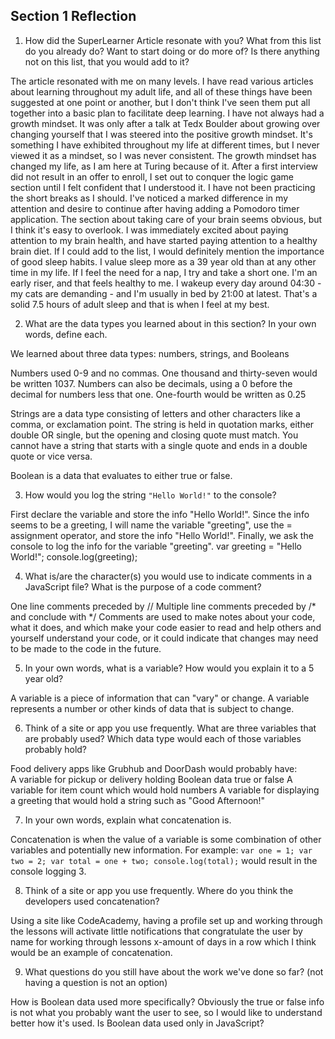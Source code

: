 ## Section 1 Reflection

1. How did the SuperLearner Article resonate with you? What from this list do you already do? Want to start doing or do more of? Is there anything not on this list, that you would add to it?

The article resonated with me on many levels. I have read various articles about learning throughout my adult life, and all of these things have been suggested at one point or another, but I don't think I've seen them put all together into a basic plan to facilitate deep learning.
I have not always had a growth mindset. It was only after a talk at Tedx Boulder about growing over changing yourself that I was steered into the positive growth mindset. It's something I have exhibited throughout my life at different times, but I never viewed it as a mindset, so I was never consistent. The growth mindset has changed my life, as I am here at Turing because of it. After a first interview did not result in an offer to enroll, I set out to conquer the logic game section until I felt confident that I understood it.
I have not been practicing the short breaks as I should. I've noticed a marked difference in my attention and desire to continue after having adding a Pomodoro timer application.
The section about taking care of your brain seems obvious, but I think it's easy to overlook. I was immediately excited about paying attention to my brain health, and have started paying attention to a healthy brain diet.
If I could add to the list, I would definitely mention the importance of good sleep habits. I value sleep more as a 39 year old than at any other time in my life. If I feel the need for a nap, I try and take a short one. I'm an early riser, and that feels healthy to me. I wakeup every day around 04:30 - my cats are demanding - and I'm usually in bed by 21:00 at latest. That's a solid 7.5 hours of adult sleep and that is when I feel at my best.

2. What are the data types you learned about in this section? In your own words, define each.

We learned about three data types: numbers, strings, and Booleans

Numbers used 0-9 and no commas. One thousand and thirty-seven would be written 1037. Numbers can also be decimals, using a 0 before the decimal for numbers less that one. One-fourth would be written as 0.25

Strings are a data type consisting of letters and other characters like a comma, or exclamation point. The string is held in quotation marks, either double OR single, but the opening and closing quote must match. You cannot have a string that starts with a single quote and ends in a double quote or vice versa.

Boolean is a data that evaluates to either true or false.

3. How would you log the string `"Hello World!"` to the console?

First declare the variable and store the info "Hello World!". Since the info seems to be a greeting, I will name the variable "greeting", use the = assignment operator, and store the info "Hello World!". Finally, we ask the console to log the info for the variable "greeting".
var greeting = "Hello World!";
console.log(greeting);

4. What is/are the character(s) you would use to indicate comments in a JavaScript file? What is the purpose of a code comment?

One line comments preceded by //
Multiple line comments preceded by /* and conclude with */
Comments are used to make notes about your code, what it does, and which make your code easier to read and help others and yourself understand your code, or it could indicate that changes may need to be made to the code in the future.

5. In your own words, what is a variable? How would you explain it to a 5 year old?

A variable is a piece of information that can "vary" or change. A variable represents a number or other kinds of data that is subject to change.

6. Think of a site or app you use frequently. What are three variables that are probably used? Which data type would each of those variables probably hold?

Food delivery apps like Grubhub and DoorDash would probably have:  
A variable for pickup or delivery holding Boolean data true or false
A variable for item count which would hold numbers
A variable for displaying a greeting that would hold a string such as "Good Afternoon!"

7. In your own words, explain what concatenation is.

Concatenation is when the value of a variable is some combination of other variables and potentially new information.
For example: `var one = 1; var two = 2; var total = one + two;
console.log(total);` would result in the console logging 3.

8. Think of a site or app you use frequently. Where do you think the developers used concatenation?

Using a site like CodeAcademy, having a profile set up and working through the lessons will activate little notifications that congratulate the user by name for working through lessons x-amount of days in a row which I think would be an example of concatenation.

9. What questions do you still have about the work we've done so far? (not having a question is not an option)

How is Boolean data used more specifically? Obviously the true or false info is not what you probably want the user to see, so I would like to understand better how it's used. Is Boolean data used only in JavaScript?
